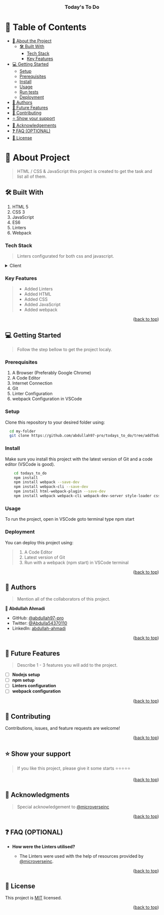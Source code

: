 <a name="readme-top"></a>

<div align="center">

 <!-- LOGO -->

  <!-- <img src="murple_logo.png" alt="logo" width="140"  height="auto" /> -->
  <br/>

<!-- MAIN HEADING -->

  <h3><b>Today's To Do</b></h3>

</div>

<!-- TABLE OF CONTENTS -->
# 📗 Table of Contents

- [📖 About the Project](#about-project)
  - [🛠 Built With](#built-with)
    - [Tech Stack](#tech-stack)
    - [Key Features](#key-features)
- [💻 Getting Started](#getting-started)
  - [Setup](#setup)
  - [Prerequisites](#prerequisites)
  - [Install](#install)
  - [Usage](#usage)
  - [Run tests](#run-tests)
  - [Deployment](#deployment)
- [👥 Authors](#authors)
- [🔭 Future Features](#future-features)
- [🤝 Contributing](#contributing)
- [⭐️ Show your support](#support)
- [🙏 Acknowledgements](#acknowledgements)
- [❓ FAQ (OPTIONAL)](#faq)
- [📝 License](#license)

<!-- INTRO -->
# 📖 About Project<a name="about-project"></a>

> HTML / CSS & JavaScript this project is created to get the task and list all of them.

## 🛠 Built With <a name="built-with"></a>
1. HTML 5
2. CSS 3
3. JavaScript
4. ES6
5. Linters
6. Webpack

### Tech Stack <a name="tech-stack"></a>

> Linters configurated for both css and javascript.

<details>
  <summary>Client</summary>
  <ul>
    <li><a href="https://reactjs.org/">HTML</a></li>
    <li><a href="https://reactjs.org/">CSS</a></li>
    <li><a href="https://reactjs.org/">JavaScript</a></li>
    <li><a href="https://reactjs.org/">Linters</a></li>
  </ul>
</details>

<!-- Features -->

### Key Features <a name="key-features"></a>

> - Added Linters
> - Added HTML
> - Added CSS
> - Added JavaScript
> - Added webpack

<p align="right">(<a href="#readme-top">back to top</a>)</p>

<!-- GETTING STARTED -->

## 💻 Getting Started <a name="getting-started"></a>

> Follow the step bellow to get the project localy.
### Prerequisites

1. A Browser (Preferably Google Chrome)
2. A Code Editor
3. Internet Connection
4. Git
5. Linter Configuration
6. webpack Configuration in VSCode

<!-- SETUP -->
### Setup

Clone this repository to your desired folder using:

```sh
  cd my-folder
  git clone https://github.com/abdullah97-pro/todays_to_do/tree/addTodaytodo
```
<!-- INSTALL -->

### Install

Make sure you install this project with the latest version of Git and a code editor (VSCode is good).
```sh
    cd todays_to_do
    npm install
    npm install webpack --save-dev
    npm install webpack-cli --save-dev
    npm install html-webpack-plugin --save-dev
    npm install webpack webpack-cli webpack-dev-server style-loader css-loader html-webpack-plugin --save-dev
```

### Usage

To run the project, open in VSCode goto terminal type npm start

### Deployment

You can deploy this project using:
>1. A Code Editor
>2. Latest version of Git
>3. Run with a webpack (npm start) in VSCode terminal

<p align="right">(<a href="#readme-top">back to top</a>)</p>

<!-- AUTHORS -->
## 👥 Authors <a name="authors"></a>

> Mention all of the collaborators of this project.

👤 **Abdullah Ahmadi**

- GitHub: [@abdullah97-pro](https://github.com/abdullah97-pro)
- Twitter: [@Abdulla54370110](https://twitter.com/Abdulla54370110)
- LinkedIn: [abdullah-ahmadi](https://www.linkedin.com/in/abdullah-ahmadi-9528a0252/)


<p align="right">(<a href="#readme-top">back to top</a>)</p>

## 🔭 Future Features <a name="future-features"></a>

> Describe 1 - 3 features you will add to the project.

- [ ] **Nodejs setup**
- [ ] **npm setup**
- [ ] **Linters configuration**
- [ ] **webpack configuration**

<p align="right">(<a href="#readme-top">back to top</a>)</p>

<!-- CONTRIBUTION -->
## 🤝 Contributing <a name="contributing"></a>

Contributions, issues, and feature requests are welcome!

<p align="right">(<a href="#readme-top">back to top</a>)</p>

<!--SUPPORT -->

## ⭐️ Show your support <a name="support"></a>

> If you like this project, please give it some starts ⭐️⭐️⭐️⭐️⭐️

<p align="right">(<a href="#readme-top">back to top</a>)</p>

<!-- ACKNOWLEDGEMENTS -->
## 🙏 Acknowledgments <a name="acknowledgements"></a>

> Special acknowledgement to [@microverseinc](https://github.com/microverseinc)

<p align="right">(<a href="#readme-top">back to top</a>)</p>

<!-- FAQS -->
## ❓ FAQ (OPTIONAL) <a name="faq"></a>

- **How were the Linters utilised?**

  - The Linters were used with the help of resources provided by [@microverseinc](https://github.com/microverseinc).


<p align="right">(<a href="#readme-top">back to top</a>)</p>

<!-- LICENSE -->

## 📝 License <a name="license"></a>

This project is [MIT](./LICENSE) licensed.

<p align="right">(<a href="#readme-top">back to top</a>)</p>
